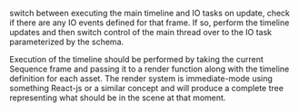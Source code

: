 switch between executing the main timeline and IO tasks
on update, check if there are any IO events defined for that
frame.  If so, perform the timeline updates and then switch
control of the main thread over to the IO task parameterized
by the schema.  

Execution of the timeline should be performed by taking the 
current Sequence frame and passing it to a render function
along with the timeline definition for each asset.  The render
system is immediate-mode using something React-js or a similar
concept and will produce a complete tree representing what 
should be in the scene at that moment.
